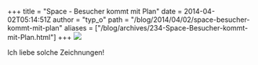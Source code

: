+++
title = "Space - Besucher kommt mit Plan"
date = 2014-04-02T05:14:51Z
author = "typ_o"
path = "/blog/2014/04/02/space-besucher-kommt-mit-plan"
aliases = ["/blog/archives/234-Space-Besucher-kommt-mit-Plan.html"]
+++
![](/media/der_plan.jpg)

Ich liebe solche Zeichnungen!
